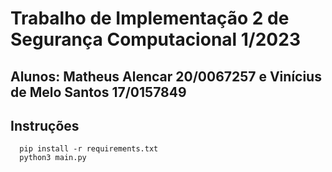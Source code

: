 # Trabalho de Implementação 2 de Segurança Computacional 1/2023
## Alunos: Matheus Alencar 20/0067257 e Vinícius de Melo Santos 17/0157849
## Instruções
      pip install -r requirements.txt
      python3 main.py

